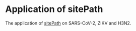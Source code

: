 # Application of sitePath

The application of [sitePath](https://wuaipinglab.github.io/sitePath/) on SARS-CoV-2, ZIKV and H3N2.
